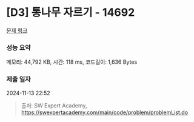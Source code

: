 # [D3] 통나무 자르기 - 14692 

[문제 링크](https://swexpertacademy.com/main/code/problem/problemDetail.do?contestProbId=AYJW0g-qlO8DFASv) 

### 성능 요약

메모리: 44,792 KB, 시간: 118 ms, 코드길이: 1,636 Bytes

### 제출 일자

2024-11-13 22:52



> 출처: SW Expert Academy, https://swexpertacademy.com/main/code/problem/problemList.do